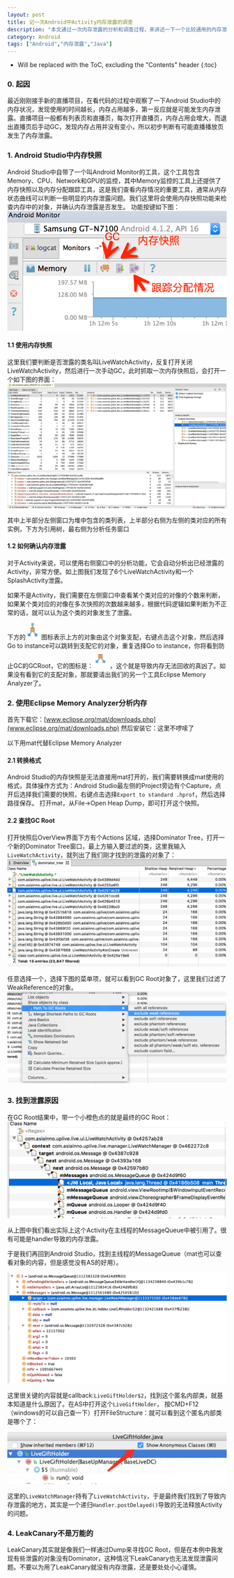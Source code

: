 ```yaml
---
layout: post
title: 记一次Android中Activity内存泄露的调查
description: "本文通过一次内存泄露的分析和调查过程，来讲述一下一个比较通用的内存泄露分析过程和查找方式"
category: Android
tags: ["Android","内存泄露","Java"]
---
```


* Will be replaced with the ToC, excluding the "Contents" header
{:toc}

### 0. 起因

最近刚刚接手新的直播项目，在看代码的过程中观察了一下Android Studio中的内存状况，发现使用的时间越长，内存占用越多，第一反应就是可能发生内存泄露。直播项目一般都有列表页和直播页，每次打开直播页，内存占用会增大，而退出直播页后手动GC，发现内存占用并没有变小，所以初步判断有可能直播播放页发生了内存泄露。

### 1. Android Studio中内存快照
Android Studio中自带了一个叫Android Monitor的工具，这个工具包含Memory、CPU、Network和GPU的监控，其中Memory监控的工具上还提供了内存快照以及内存分配跟踪工具，这是我们查看内存情况的重要工具，通常从内存状态曲线可以判断一些明显的内存泄露问题。我们这里将会使用内存快照功能来检查内存中的对象，并确认内存泄露是否发生。
功能按键如下图：
![pic](https://github.com/junyuecao/private-static/blob/master/20160713a.png?raw=true)

#### 1.1 使用内存快照

这里我们要判断是否泄露的类名叫LiveWatchActivity，反复打开关闭LiveWatchActivity，然后进行一次手动GC，此时抓取一次内存快照后，会打开一个如下图的界面：
![pic](https://github.com/junyuecao/private-static/blob/master/20160713b.png?raw=true)

其中上半部分左侧窗口为堆中包含的类列表，上半部分右侧为左侧的类对应的所有实例，下方为引用树，最右侧为分析任务窗口

#### 1.2 如何确认内存泄露
对于Activity来说，可以使用右侧窗口中的分析功能，它会自动分析出已经泄露的Activity，非常方便。如上图我们发现了6个LiveWatchActivity和一个SplashActivity泄露。

如果不是Activity，我们需要在左侧窗口中查看某个类对应的对像的个数来判断，如果某个类对应的对像在多次快照的次数越来越多，根据代码逻辑如果判断为不正常的话，就可以认为这个类的对象发生了泄露。

下方的![pic](https://github.com/junyuecao/private-static/blob/master/20160713c.png?raw=true) 图标表示上方的对象由这个对象支配，右键点击这个对象，然后选择Go to instance可以跳转到支配它的对象，重复选择Go to instance，你将看到防止GC的GCRoot，它的图标是：![pic](https://github.com/junyuecao/private-static/blob/master/20160713d.png?raw=true) ，这个就是导致内存无法回收的真凶了。如果没有看到它的支配对象，那就要请出我们的另一个工具Eclipse Memory Analyzer了。

### 2. 使用Eclipse Memory Analyzer分析内存
首先下载它：[www.eclipse.org/mat/downloads.php](www.eclipse.org/mat/downloads.php)
然后安装它：这里不啰嗦了

以下用mat代替Eclipse Memory Analyzer

#### 2.1 转换格式
Android Studio的内存快照是无法直接用mat打开的，我们需要转换成mat使用的格式，具体操作方式为：Android Studio最左侧的Project旁边有个Capture，点开后选择我们需要的快照，右键点击选择`Export to standard .hprof`，然后选择路径保存。
打开mat，从File->Open Heap Dump，即可打开这个快照。

#### 2.2 查找GC Root

打开快照后OverView界面下方有个Actions 区域，选择Dominator Tree，打开一个新的Dominator Tree窗口，最上方输入要过滤的类，这里我输入`LiveWatchActivity`，就列出了我们刚才找到的泄露的对象了：
![pic](https://github.com/junyuecao/private-static/blob/master/20160713e.png?raw=true) 

任意选择一个，选择下图的菜单项，就可以看到GC Root对象了，这里我们过滤了WeakReference的对象。
![pic](https://github.com/junyuecao/private-static/blob/master/20160713f.png?raw=true) 

### 3. 找到泄露原因

在GC Root结果中，带一个小橙色点的就是最终的GC Root：
![pic](https://github.com/junyuecao/private-static/blob/master/20160713g.png?raw=true) 

从上图中我们看出实际上这个Activity在主线程的MessageQueue中被引用了。很有可能是handler导致的内存泄露。

于是我们再回到Android Studio，找到主线程的MessageQueue（mat也可以查看对象的内容，但是感觉没有AS的好用）。

![pic](https://github.com/junyuecao/private-static/blob/master/20160713h.png?raw=true) 

这里很关键的内容就是callback:`LiveGiftHolder$2`，找到这个匿名内部类，就基本知道是什么原因了。在AS中打开这个`LiveGiftHolder`， 按CMD+F12（windows的可以自己查一下）打开FileStructure：就可以看到这个匿名内部类是哪个了：

![pic](https://github.com/junyuecao/private-static/blob/master/20160713i.png?raw=true) 

这里的`LiveWatchManager`持有了`LiveWatchActivity`，于是最终我们找到了导致内存泄露的地方，其实是一个递归`Handler.postDelayed()`导致的无法释放Activity的问题。

### 4. LeakCanary不是万能的

LeakCanary其实就是像我们一样通过Dump来寻找GC Root，但是在本例中我发现有些泄露的对象没有Dominator，这种情况下LeakCanary也无法发现泄露问题。不要以为用了LeakCanary就没有内存泄露，还是要处处小心谨慎。




